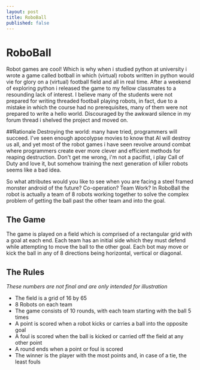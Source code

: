 ```yaml
---
layout: post
title: RoboBall
published: false
---
```

# RoboBall
Robot games are cool! Which is why when i studied python at university i wrote 
a game called botball in which (virtual) robots written in python would vie for
glory on a (virtual) football field and all in real time. After a weekend of
exploring python i released the game to my fellow classmates to a resounding
lack of interest. I believe many of the students were not prepared for writing
threaded football playing robots, in fact, due to a mistake in which the course
had no prerequisites, many of them were not prepared to write a hello world.
Discouraged by the awkward silence in my forum thread i shelved the project 
and moved on.


##Rationale
Destroying the world: many have tried, programmers will succeed. I've seen
enough apocolypse movies to know that AI will destroy us all, and yet most
of the robot games i have seen revolve around combat where programmers 
create ever more clever and efficient methods for reaping destruction. Don't get
me wrong, i'm not a pacifist, i play Call of Duty and love it, but somehow 
training the next generation of killer robots seems like a bad idea.

So what attributes would you like to see when you are facing a steel framed 
monster android of the future? Co-operation? Team Work? In RoboBall the robot
is actually a team of 8 robots working together to solve the complex problem of
getting the ball past the other team and into the goal.

## The Game 
The game is played on a field which is comprised of a rectangular grid with 
a goal at each end. Each team has an initial side which they must defend while attempting to 
move the ball to the other goal. Each bot may move or kick the ball in any of
8 directions being horizontal, vertical or diagonal.

## The Rules
_These numbers are not final and are only intended for illustration_
* The field is a grid of 16 by 65
* 8 Robots on each team
* The game consists of 10 rounds, with each team starting with the ball 5 times
* A point is scored when a robot kicks or carries a ball into the opposite goal
* A foul is scored when the ball is kicked or carried off the field at any other point
* A round ends when a point or foul is scored
* The winner is the player with the most points and, in case of a tie, the least fouls

